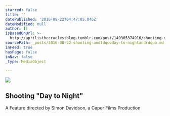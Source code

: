```yaml
---
starred: false
title: ''
datePublished: '2016-08-22T04:47:05.046Z'
dateModified: null
author: []
isBasedOnUrl: >-
  http://aprilisthecruelestblog.tumblr.com/post/149305374916/shooting-day-to-night
sourcePath: _posts/2016-08-22-shooting-andldquoday-to-nightandrdquo.md
inFeed: true
hasPage: false
inNav: false
_type: MediaObject

---
```

<article style=""><img src="http://67.media.tumblr.com/fd6e087a7d0d3fdf24d10fdb5cd07541/tumblr_ocamsyxHvb1rtxtdvo1_500.jpg" /><h1>Shooting "Day to Night"</h1><p>A Feature directed by Simon Davidson, a Caper Films Production</p></article>